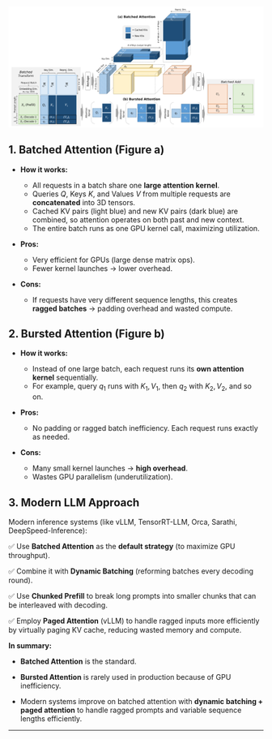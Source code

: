 ![Batched and Busted Attention](../../images/batched-busted-attention.png)


## **1. Batched Attention (Figure a)**

* **How it works:**

  * All requests in a batch share one **large attention kernel**.
  * Queries $Q$, Keys $K$, and Values $V$ from multiple requests are **concatenated** into 3D tensors.
  * Cached KV pairs (light blue) and new KV pairs (dark blue) are combined, so attention operates on both past and new context.
  * The entire batch runs as one GPU kernel call, maximizing utilization.

* **Pros:**

  * Very efficient for GPUs (large dense matrix ops).
  * Fewer kernel launches → lower overhead.

* **Cons:**

  * If requests have very different sequence lengths, this creates **ragged batches** → padding overhead and wasted compute.



## **2. Bursted Attention (Figure b)**

* **How it works:**

  * Instead of one large batch, each request runs its **own attention kernel** sequentially.
  * For example, query $q_1$ runs with $K_1, V_1$, then $q_2$ with $K_2, V_2$, and so on.

* **Pros:**

  * No padding or ragged batch inefficiency. Each request runs exactly as needed.

* **Cons:**

  * Many small kernel launches → **high overhead**.
  * Wastes GPU parallelism (underutilization).



## **3. Modern LLM Approach**

Modern inference systems (like vLLM, TensorRT-LLM, Orca, Sarathi, DeepSpeed-Inference):

✅ Use **Batched Attention** as the **default strategy** (to maximize GPU throughput).

✅ Combine it with **Dynamic Batching** (reforming batches every decoding round).

✅ Use **Chunked Prefill** to break long prompts into smaller chunks that can be interleaved with decoding.

✅ Employ **Paged Attention** (vLLM) to handle ragged inputs more efficiently by virtually paging KV cache, reducing wasted memory and compute.




**In summary:**

* **Batched Attention** is the standard.

* **Bursted Attention** is rarely used in production because of GPU inefficiency.

* Modern systems improve on batched attention with **dynamic batching + paged attention** to handle ragged prompts and variable sequence lengths efficiently.

---


